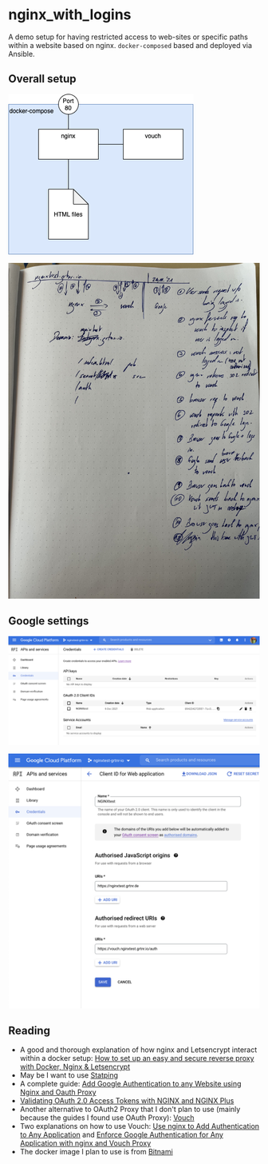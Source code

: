 # nginx_with_logins

A demo setup for having restricted access to web-sites or specific paths within a website based on nginx. `docker-composed` based and deployed via Ansible.

## Overall setup

![Setup](overview_components.png)

![Login flow](doc/login_flow.jpg)
## Google settings

![webapp](doc/google_webapp.png)

![webapp credentials](doc/google_webapp_credentials.png)
## Reading

* A good and thorough explanation of how nginx and Letsencrypt interact within a docker setup: [How to set up an easy and secure reverse proxy with Docker, Nginx & Letsencrypt](https://medium.com/free-code-camp/docker-nginx-letsencrypt-easy-secure-reverse-proxy-40165ba3aee2)
* May be I want to use [Statping](https://github.com/statping/statping)
* A complete guide: [Add Google Authentication to any Website using Nginx and Oauth Proxy](https://dev.to/ahmedmusaad/add-google-authentication-to-any-website-using-nginx-and-oauth-proxy-259l)
* [Validating OAuth 2.0 Access Tokens with NGINX and NGINX Plus](https://www.nginx.com/blog/validating-oauth-2-0-access-tokens-nginx/#production-configuration)
* Another alternative to OAuth2 Proxy that I don't plan to use (mainly because the guides I found use OAuth Proxy): [Vouch](https://github.com/vouch/vouch-proxy)
* Two explanations on how to use Vouch: [Use nginx to Add Authentication to Any Application](https://developer.okta.com/blog/2018/08/28/nginx-auth-request) and [Enforce Google Authentication for Any Application with nginx and Vouch Proxy](https://medium.com/lasso/use-nginx-and-lasso-to-add-google-authentication-to-any-application-d3a8a7f073dd)
* The docker image I plan to use is from [Bitnami](https://hub.docker.com/r/bitnami/oauth2-proxy/)
